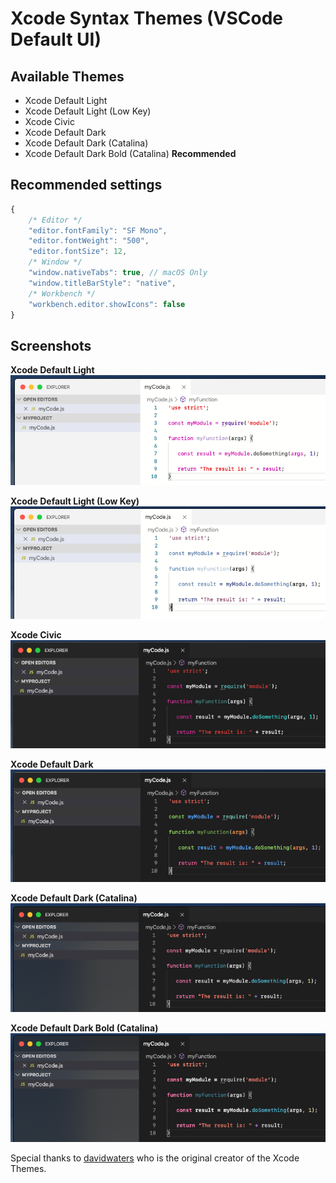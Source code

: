 # Xcode Syntax Themes (VSCode Default UI)

## Available Themes
- Xcode Default Light
- Xcode Default Light (Low Key)
- Xcode Civic
- Xcode Default Dark
- Xcode Default Dark (Catalina)
- Xcode Default Dark Bold (Catalina) **Recommended**

## Recommended settings
```js
{
	/* Editor */
	"editor.fontFamily": "SF Mono",
	"editor.fontWeight": "500",
	"editor.fontSize": 12,
	/* Window */
	"window.nativeTabs": true, // macOS Only
	"window.titleBarStyle": "native",
	/* Workbench */
	"workbench.editor.showIcons": false
}
```

## Screenshots

**Xcode Default Light**  
![Default](https://github.com/Nataniel4/xcode-vscode-theme/raw/master/images/default.png)

**Xcode Default Light (Low Key)**  
![LowKey](https://github.com/Nataniel4/xcode-vscode-theme/raw/master/images/low-key.png)

**Xcode Civic**  
![Civic](https://github.com/Nataniel4/xcode-vscode-theme/raw/master/images/civic.png)

**Xcode Default Dark**  
![Dark](https://github.com/Nataniel4/xcode-vscode-theme/raw/master/images/default-dark.png)

**Xcode Default Dark (Catalina)**  
![Catalina](https://github.com/Nataniel4/xcode-vscode-theme/raw/master/images/catalina.png)

**Xcode Default Dark Bold (Catalina)**  
![CatalinaBold](https://github.com/Nataniel4/xcode-vscode-theme/raw/master/images/catalina-bold.png)

Special thanks to [davidwaters](https://github.com/davidbwaters/macos-modern-vscode-theme) who is the original creator of the Xcode Themes.